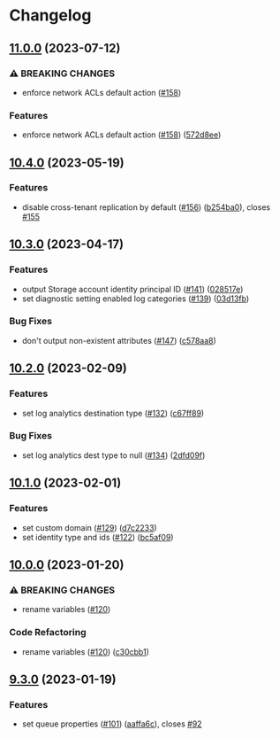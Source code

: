 # Changelog

## [11.0.0](https://github.com/equinor/terraform-azurerm-storage/compare/v10.4.0...v11.0.0) (2023-07-12)


### ⚠ BREAKING CHANGES

* enforce network ACLs default action ([#158](https://github.com/equinor/terraform-azurerm-storage/issues/158))

### Features

* enforce network ACLs default action ([#158](https://github.com/equinor/terraform-azurerm-storage/issues/158)) ([572d8ee](https://github.com/equinor/terraform-azurerm-storage/commit/572d8eea8ab1f6361e6fcef54372ca2af9ad0e71))

## [10.4.0](https://github.com/equinor/terraform-azurerm-storage/compare/v10.3.0...v10.4.0) (2023-05-19)


### Features

* disable cross-tenant replication by default ([#156](https://github.com/equinor/terraform-azurerm-storage/issues/156)) ([b254ba0](https://github.com/equinor/terraform-azurerm-storage/commit/b254ba001b5e89cfaf5e1a2c4627303011d2b5fe)), closes [#155](https://github.com/equinor/terraform-azurerm-storage/issues/155)

## [10.3.0](https://github.com/equinor/terraform-azurerm-storage/compare/v10.2.0...v10.3.0) (2023-04-17)


### Features

* output Storage account identity principal ID ([#141](https://github.com/equinor/terraform-azurerm-storage/issues/141)) ([028517e](https://github.com/equinor/terraform-azurerm-storage/commit/028517e113b87652264337455492058b66b5440c))
* set diagnostic setting enabled log categories ([#139](https://github.com/equinor/terraform-azurerm-storage/issues/139)) ([03d13fb](https://github.com/equinor/terraform-azurerm-storage/commit/03d13fbca8c7bf9ddecf6dd2342eb419620b379d))


### Bug Fixes

* don't output non-existent attributes ([#147](https://github.com/equinor/terraform-azurerm-storage/issues/147)) ([c578aa8](https://github.com/equinor/terraform-azurerm-storage/commit/c578aa82f32687f963b1baf6a97afb66bcf86a64))

## [10.2.0](https://github.com/equinor/terraform-azurerm-storage/compare/v10.1.0...v10.2.0) (2023-02-09)


### Features

* set log analytics destination type ([#132](https://github.com/equinor/terraform-azurerm-storage/issues/132)) ([c67ff89](https://github.com/equinor/terraform-azurerm-storage/commit/c67ff892e31501cf32cbde219aaf7e89751b9bc9))


### Bug Fixes

* set log analytics dest type to null ([#134](https://github.com/equinor/terraform-azurerm-storage/issues/134)) ([2dfd09f](https://github.com/equinor/terraform-azurerm-storage/commit/2dfd09fe05366531807d0d823a18f3607e322135))

## [10.1.0](https://github.com/equinor/terraform-azurerm-storage/compare/v10.0.0...v10.1.0) (2023-02-01)


### Features

* set custom domain ([#129](https://github.com/equinor/terraform-azurerm-storage/issues/129)) ([d7c2233](https://github.com/equinor/terraform-azurerm-storage/commit/d7c2233e7053b514831d6baedfe6d3fe0c365653))
* set identity type and ids ([#122](https://github.com/equinor/terraform-azurerm-storage/issues/122)) ([bc5af09](https://github.com/equinor/terraform-azurerm-storage/commit/bc5af0999697cdcb92157f3d9486dcb89aadf39b))

## [10.0.0](https://github.com/equinor/terraform-azurerm-storage/compare/v9.3.0...v10.0.0) (2023-01-20)


### ⚠ BREAKING CHANGES

* rename variables ([#120](https://github.com/equinor/terraform-azurerm-storage/issues/120))

### Code Refactoring

* rename variables ([#120](https://github.com/equinor/terraform-azurerm-storage/issues/120)) ([c30cbb1](https://github.com/equinor/terraform-azurerm-storage/commit/c30cbb156bfd79f52bec5254653d0f7e8674cc83))

## [9.3.0](https://github.com/equinor/terraform-azurerm-storage/compare/v9.2.0...v9.3.0) (2023-01-19)


### Features

* set queue properties ([#101](https://github.com/equinor/terraform-azurerm-storage/issues/101)) ([aaffa6c](https://github.com/equinor/terraform-azurerm-storage/commit/aaffa6cf3f6d83f7cb62215b98617f6e1e3bd611)), closes [#92](https://github.com/equinor/terraform-azurerm-storage/issues/92)
